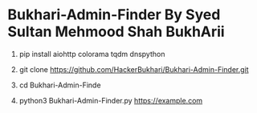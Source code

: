 # Bukhari-Admin-Finder By Syed Sultan Mehmood Shah BukhArii  
 1) pip install aiohttp colorama tqdm dnspython

 2) git clone https://github.com/HackerBukhari/Bukhari-Admin-Finder.git
 
 3) cd  Bukhari-Admin-Finde
 
 4)  python3 Bukhari-Admin-Finder.py https://example.com
    

